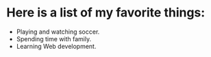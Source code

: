 # Here is a list of my favorite things:
- Playing and watching soccer.
- Spending time with family.
- Learning Web development.
